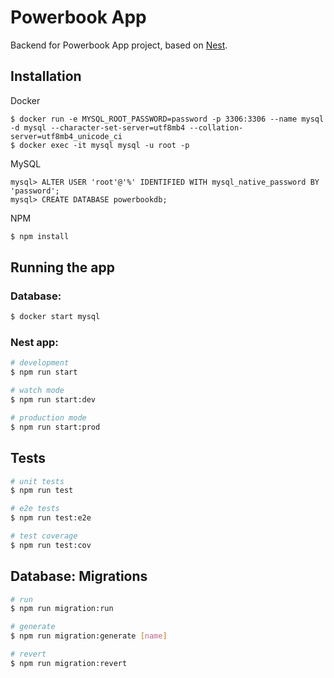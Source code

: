 # Powerbook App

Backend for Powerbook App project, based on [Nest](https://github.com/nestjs/nest).

## Installation

Docker

    $ docker run -e MYSQL_ROOT_PASSWORD=password -p 3306:3306 --name mysql -d mysql --character-set-server=utf8mb4 --collation-server=utf8mb4_unicode_ci
    $ docker exec -it mysql mysql -u root -p

MySQL

    mysql> ALTER USER 'root'@'%' IDENTIFIED WITH mysql_native_password BY 'password';
    mysql> CREATE DATABASE powerbookdb;

NPM

```bash
$ npm install
```

## Running the app

### Database:

```bash
$ docker start mysql
```

### Nest app:

```bash
# development
$ npm run start

# watch mode
$ npm run start:dev

# production mode
$ npm run start:prod
```

## Tests

```bash
# unit tests
$ npm run test

# e2e tests
$ npm run test:e2e

# test coverage
$ npm run test:cov
```

## Database: Migrations

```bash
# run
$ npm run migration:run

# generate
$ npm run migration:generate [name]

# revert
$ npm run migration:revert
```
